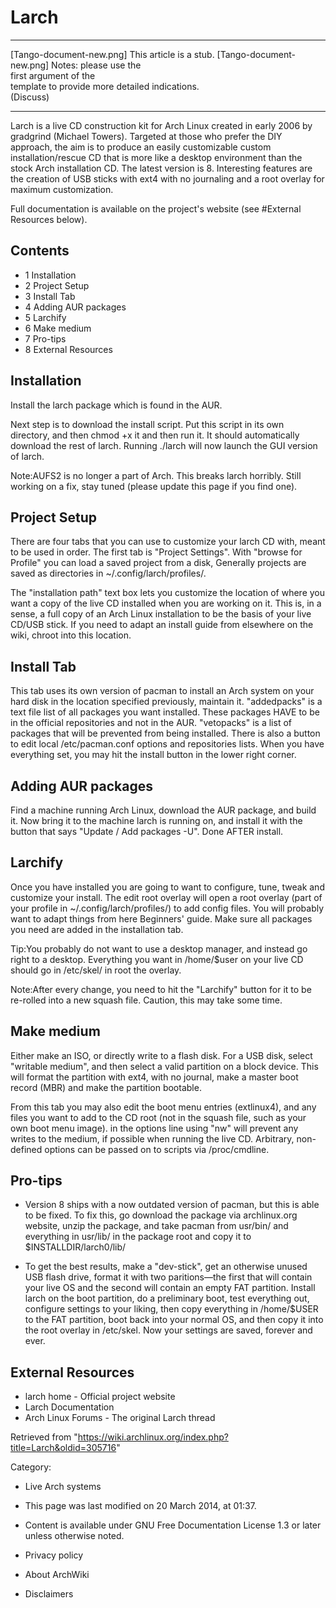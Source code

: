 Larch
=====

  ------------------------ ------------------------ ------------------------
  [Tango-document-new.png] This article is a stub.  [Tango-document-new.png]
                           Notes: please use the    
                           first argument of the    
                           template to provide more 
                           detailed indications.    
                           (Discuss)                
  ------------------------ ------------------------ ------------------------

Larch is a live CD construction kit for Arch Linux created in early 2006
by gradgrind (Michael Towers). Targeted at those who prefer the DIY
approach, the aim is to produce an easily customizable custom
installation/rescue CD that is more like a desktop environment than the
stock Arch installation CD. The latest version is 8. Interesting
features are the creation of USB sticks with ext4 with no journaling and
a root overlay for maximum customization.

Full documentation is available on the project's website (see #External
Resources below).

Contents
--------

-   1 Installation
-   2 Project Setup
-   3 Install Tab
-   4 Adding AUR packages
-   5 Larchify
-   6 Make medium
-   7 Pro-tips
-   8 External Resources

Installation
------------

Install the larch package which is found in the AUR.

Next step is to download the install script. Put this script in its own
directory, and then chmod +x it and then run it. It should automatically
download the rest of larch. Running ./larch will now launch the GUI
version of larch.

Note:AUFS2 is no longer a part of Arch. This breaks larch horribly.
Still working on a fix, stay tuned (please update this page if you find
one).

Project Setup
-------------

There are four tabs that you can use to customize your larch CD with,
meant to be used in order. The first tab is "Project Settings". With
"browse for Profile" you can load a saved project from a disk, Generally
projects are saved as directories in ~/.config/larch/profiles/.

The "installation path" text box lets you customize the location of
where you want a copy of the live CD installed when you are working on
it. This is, in a sense, a full copy of an Arch Linux installation to be
the basis of your live CD/USB stick. If you need to adapt an install
guide from elsewhere on the wiki, chroot into this location.

Install Tab
-----------

This tab uses its own version of pacman to install an Arch system on
your hard disk in the location specified previously, maintain it.
"addedpacks" is a text file list of all packages you want installed.
These packages HAVE to be in the official repositories and not in the
AUR. "vetopacks" is a list of packages that will be prevented from being
installed. There is also a button to edit local /etc/pacman.conf options
and repositories lists. When you have everything set, you may hit the
install button in the lower right corner.

Adding AUR packages
-------------------

Find a machine running Arch Linux, download the AUR package, and build
it. Now bring it to the machine larch is running on, and install it with
the button that says "Update / Add packages -U". Done AFTER install.

Larchify
--------

Once you have installed you are going to want to configure, tune, tweak
and customize your install. The edit root overlay will open a root
overlay (part of your profile in ~/.config/larch/profiles/) to add
config files. You will probably want to adapt things from here
Beginners' guide. Make sure all packages you need are added in the
installation tab.

Tip:You probably do not want to use a desktop manager, and instead go
right to a desktop. Everything you want in /home/$user on your live CD
should go in /etc/skel/ in root the overlay.

Note:After every change, you need to hit the "Larchify" button for it to
be re-rolled into a new squash file. Caution, this may take some time.

Make medium
-----------

Either make an ISO, or directly write to a flash disk. For a USB disk,
select "writable medium", and then select a valid partition on a block
device. This will format the partition with ext4, with no journal, make
a master boot record (MBR) and make the partition bootable.

From this tab you may also edit the boot menu entries (extlinux4), and
any files you want to add to the CD root (not in the squash file, such
as your own boot menu image). in the options line using "nw" will
prevent any writes to the medium, if possible when running the live CD.
Arbitrary, non-defined options can be passed on to scripts via
/proc/cmdline.

Pro-tips
--------

-   Version 8 ships with a now outdated version of pacman, but this is
    able to be fixed. To fix this, go download the package via
    archlinux.org website, unzip the package, and take pacman from
    usr/bin/ and everything in usr/lib/ in the package root and copy it
    to $INSTALLDIR/larch0/lib/

-   To get the best results, make a "dev-stick", get an otherwise unused
    USB flash drive, format it with two paritions—the first that will
    contain your live OS and the second will contain an empty FAT
    partition. Install larch on the boot partition, do a preliminary
    boot, test everything out, configure settings to your liking, then
    copy everything in /home/$USER to the FAT partition, boot back into
    your normal OS, and then copy it into the root overlay in /etc/skel.
    Now your settings are saved, forever and ever.

External Resources
------------------

-   larch home - Official project website
-   Larch Documentation
-   Arch Linux Forums - The original Larch thread

Retrieved from
"https://wiki.archlinux.org/index.php?title=Larch&oldid=305716"

Category:

-   Live Arch systems

-   This page was last modified on 20 March 2014, at 01:37.
-   Content is available under GNU Free Documentation License 1.3 or
    later unless otherwise noted.
-   Privacy policy
-   About ArchWiki
-   Disclaimers
